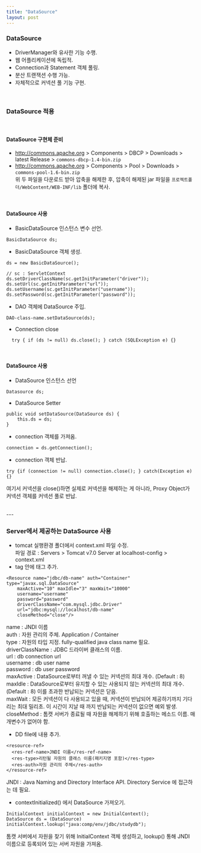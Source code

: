 ```yaml
---
title: "DataSource"
layout: post
---
```



### DataSource
- DriverManager와 유사한 기능 수행.  
- 웹 어플리케이션에 독립적.  
- Connection과 Statement 객체 풀링.  
- 분산 트랜잭션 수행 가능.  
- 자체적으로 커넥션 풀 기능 구현.  

<br>

### DataSource 적용

<br>

#### DataSource 구현체 준비
* <http://commons.apache.org> > Components > DBCP > Downloads > latest Release > `commons-dbcp-1.4-bin.zip`  
* <http://commons.apache.org> > Components > Pool > Downloads > `commons-pool-1.6-bin.zip`  
위 두 파일을 다운로드 받아 압축을 해제한 후, 압축이 해제된 jar 파일을 `프로젝트폴더/WebContent/WEB-INF/lib` 폴더에 복사.  

<br>

#### DataSource 사용
- BasicDataSource 인스턴스 변수 선언.
```
BasicDataSource ds;
```

- BasicDataSource 객체 생성.
```
ds = new BasicDataSource();

// sc : ServletContext
ds.setDriverClassName(sc.getInitParameter("driver"));
ds.setUrl(sc.getInitParameter("url"));
ds.setUsername(sc.getInitParameter("username"));
ds.setPassword(sc.getInitParameter("password"));
```

- DAO 객체에 DataSource 주입.
```
DAO-class-name.setDataSource(ds);
```

- Connection close
```
  try { if (ds != null) ds.close(); } catch (SQLException e) {}
```

<br>

#### DataSource 사용
- DataSource 인스턴스 선언
```
Datasource ds;
```

- DataSource Setter
```
public void setDataSource(DataSource ds) {
	this.ds = ds;
}
```

- connection 객체를 가져옴.
```
connection = ds.getConnection();
```

- connection 객체 반납.
```
try {if (connection != null) connection.close(); } catch(Exception e) {}
```
여기서 커넥션을 close()하면 실제로 커넥션을 해제하는 게 아니라, Proxy Object가 커넥션 객체를 커넥션 풀로 반납.

<br>
---


### Server에서 제공하는 DataSource 사용
- tomcat 실행환경 폴더에서 context.xml 파일 수정.  
파일 경로 : Servers > Tomcat v7.0 Server at localhost-config > context.xml  
- <Context> tag 안에 <Resource> 태그 추가.  
```
<Resource name="jdbc/db-name" auth="Container" type="javax.sql.DataSource" 
	maxActive="10" maxIdle="3" maxWait="10000" 
	username="username"
	password="password"
	driverClassName="com.mysql.jdbc.Driver" 
	url="jdbc:mysql://localhost/db-name" 
	closeMethod="close"/>
```
name : JNDI 이름  
auth : 자원 관리의 주체. Application / Container  
type : 자원의 타입 지정. fully-qualified java class name 필요.  
driverClassName : JDBC 드라이버 클래스의 이름.  
url : db connection url  
username : db user name  
password : db user password  
maxActive : DataSource로부터 꺼낼 수 있는 커넥션의 최대 개수. (Default : 8)  
maxIdle : DataSource로부터 유지할 수 있는 사용되지 않는 커넥션의 최대 개수. (Default : 8) 이를 초과한 반납되는 커넥션은 닫음.  
maxWait : 모든 커넥션이 다 사용되고 있을 때, 커넥션이 반납되어 제공하기까지 기다리는 최대 밀리초. 이 시간이 지날 때 까지 반납되는 커넥션이 없으면 예외 발생.  
closeMethod : 톰캣 서버가 종료될 때 자원을 해제하기 위해 호출하는 메소드 이름. 매개변수가 없어야 함.  

- DD file에 내용 추가.
```
<resource-ref>
  <res-ref-name>JNDI 이름</res-ref-name>
  <res-type>리턴될 자원의 클래스 이름(패키지명 포함)</res-type>
  <res-auth>자원 관리의 주체</res-auth>
</resource-ref>
```
JNDI : Java Naming and Directory Interface API. Directory Service 에 접근하는 데 필요.  

- contextInitialized() 에서 DataSource 가져오기.
```
InitialContext initialContext = new InitialContext();
DataSource ds = (DataSource) initialContext.lookup("java:comp/env/jdbc/studydb");
```
톰캣 서버에서 자원을 찾기 위해 InitialContext 객체 생성하고, lookup() 통해 JNDI 이름으로 등록되어 있는 서버 자원을 가져옴.
